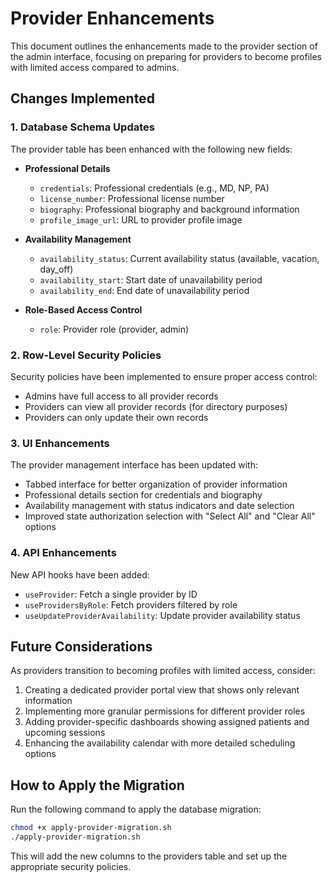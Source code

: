 # Provider Enhancements

This document outlines the enhancements made to the provider section of the admin interface, focusing on preparing for providers to become profiles with limited access compared to admins.

## Changes Implemented

### 1. Database Schema Updates

The provider table has been enhanced with the following new fields:

- **Professional Details**
  - `credentials`: Professional credentials (e.g., MD, NP, PA)
  - `license_number`: Professional license number
  - `biography`: Professional biography and background information
  - `profile_image_url`: URL to provider profile image

- **Availability Management**
  - `availability_status`: Current availability status (available, vacation, day_off)
  - `availability_start`: Start date of unavailability period
  - `availability_end`: End date of unavailability period

- **Role-Based Access Control**
  - `role`: Provider role (provider, admin)

### 2. Row-Level Security Policies

Security policies have been implemented to ensure proper access control:

- Admins have full access to all provider records
- Providers can view all provider records (for directory purposes)
- Providers can only update their own records

### 3. UI Enhancements

The provider management interface has been updated with:

- Tabbed interface for better organization of provider information
- Professional details section for credentials and biography
- Availability management with status indicators and date selection
- Improved state authorization selection with "Select All" and "Clear All" options

### 4. API Enhancements

New API hooks have been added:

- `useProvider`: Fetch a single provider by ID
- `useProvidersByRole`: Fetch providers filtered by role
- `useUpdateProviderAvailability`: Update provider availability status

## Future Considerations

As providers transition to becoming profiles with limited access, consider:

1. Creating a dedicated provider portal view that shows only relevant information
2. Implementing more granular permissions for different provider roles
3. Adding provider-specific dashboards showing assigned patients and upcoming sessions
4. Enhancing the availability calendar with more detailed scheduling options

## How to Apply the Migration

Run the following command to apply the database migration:

```bash
chmod +x apply-provider-migration.sh
./apply-provider-migration.sh
```

This will add the new columns to the providers table and set up the appropriate security policies.
